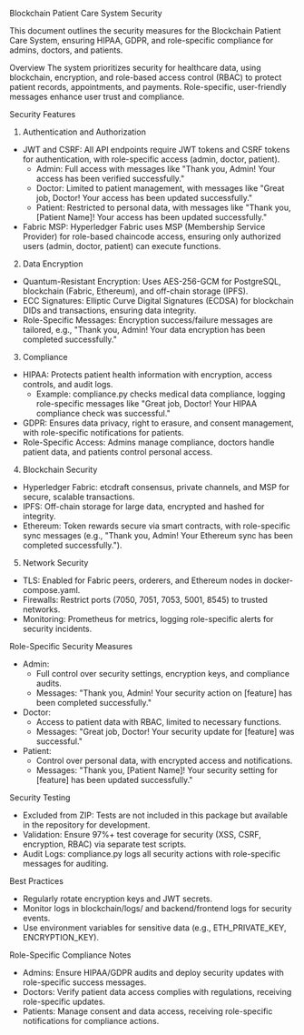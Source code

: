 Blockchain Patient Care System Security

This document outlines the security measures for the Blockchain Patient Care System, ensuring HIPAA, GDPR, and role-specific compliance for admins, doctors, and patients.

Overview
The system prioritizes security for healthcare data, using blockchain, encryption, and role-based access control (RBAC) to protect patient records, appointments, and payments. Role-specific, user-friendly messages enhance user trust and compliance.

Security Features

1. Authentication and Authorization
- JWT and CSRF: All API endpoints require JWT tokens and CSRF tokens for authentication, with role-specific access (admin, doctor, patient).
  - Admin: Full access with messages like "Thank you, Admin! Your access has been verified successfully."
  - Doctor: Limited to patient management, with messages like "Great job, Doctor! Your access has been updated successfully."
  - Patient: Restricted to personal data, with messages like "Thank you, [Patient Name]! Your access has been updated successfully."
- Fabric MSP: Hyperledger Fabric uses MSP (Membership Service Provider) for role-based chaincode access, ensuring only authorized users (admin, doctor, patient) can execute functions.

2. Data Encryption
- Quantum-Resistant Encryption: Uses AES-256-GCM for PostgreSQL, blockchain (Fabric, Ethereum), and off-chain storage (IPFS).
- ECC Signatures: Elliptic Curve Digital Signatures (ECDSA) for blockchain DIDs and transactions, ensuring data integrity.
- Role-Specific Messages: Encryption success/failure messages are tailored, e.g., "Thank you, Admin! Your data encryption has been completed successfully."

3. Compliance
- HIPAA: Protects patient health information with encryption, access controls, and audit logs.
  - Example: compliance.py checks medical data compliance, logging role-specific messages like "Great job, Doctor! Your HIPAA compliance check was successful."
- GDPR: Ensures data privacy, right to erasure, and consent management, with role-specific notifications for patients.
- Role-Specific Access: Admins manage compliance, doctors handle patient data, and patients control personal access.

4. Blockchain Security
- Hyperledger Fabric: etcdraft consensus, private channels, and MSP for secure, scalable transactions.
- IPFS: Off-chain storage for large data, encrypted and hashed for integrity.
- Ethereum: Token rewards secure via smart contracts, with role-specific sync messages (e.g., "Thank you, Admin! Your Ethereum sync has been completed successfully.").

5. Network Security
- TLS: Enabled for Fabric peers, orderers, and Ethereum nodes in docker-compose.yaml.
- Firewalls: Restrict ports (7050, 7051, 7053, 5001, 8545) to trusted networks.
- Monitoring: Prometheus for metrics, logging role-specific alerts for security incidents.

Role-Specific Security Measures
- Admin:
  - Full control over security settings, encryption keys, and compliance audits.
  - Messages: "Thank you, Admin! Your security action on [feature] has been completed successfully."
- Doctor:
  - Access to patient data with RBAC, limited to necessary functions.
  - Messages: "Great job, Doctor! Your security update for [feature] was successful."
- Patient:
  - Control over personal data, with encrypted access and notifications.
  - Messages: "Thank you, [Patient Name]! Your security setting for [feature] has been updated successfully."

Security Testing
- Excluded from ZIP: Tests are not included in this package but available in the repository for development.
- Validation: Ensure 97%+ test coverage for security (XSS, CSRF, encryption, RBAC) via separate test scripts.
- Audit Logs: compliance.py logs all security actions with role-specific messages for auditing.

Best Practices
- Regularly rotate encryption keys and JWT secrets.
- Monitor logs in blockchain/logs/ and backend/frontend logs for security events.
- Use environment variables for sensitive data (e.g., ETH_PRIVATE_KEY, ENCRYPTION_KEY).

Role-Specific Compliance Notes
- Admins: Ensure HIPAA/GDPR audits and deploy security updates with role-specific success messages.
- Doctors: Verify patient data access complies with regulations, receiving role-specific updates.
- Patients: Manage consent and data access, receiving role-specific notifications for compliance actions.